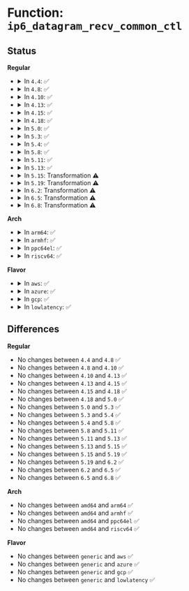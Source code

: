 # Function: <code>ip6_datagram_recv_common_ctl</code>

## Status
<b>Regular</b>
<ul>
<li>
<details>
<summary>In <code>4.4</code>: ✅</summary>

```c
void ip6_datagram_recv_common_ctl(struct sock *sk, struct msghdr *msg, struct sk_buff *skb);
```

**Collision:** Unique Global

**Inline:** No

**Transformation:** False

**Instances:**

```
In net/ipv6/datagram.c (ffffffff817f4fc0)
Location: net/ipv6/datagram.c:527
Inline: False
Direct callers:
  - net/ipv6/udp.c:udpv6_recvmsg
  - net/ipv6/datagram.c:ipv6_recv_error
  - net/ipv6/datagram.c:ip6_datagram_recv_ctl
```
**Symbols:**

```
ffffffff817f4fc0-ffffffff817f5087: ip6_datagram_recv_common_ctl (STB_GLOBAL)
```
</details>
</li>
<li>
<details>
<summary>In <code>4.8</code>: ✅</summary>

```c
void ip6_datagram_recv_common_ctl(struct sock *sk, struct msghdr *msg, struct sk_buff *skb);
```

**Collision:** Unique Global

**Inline:** No

**Transformation:** False

**Instances:**

```
In net/ipv6/datagram.c (ffffffff81864070)
Location: net/ipv6/datagram.c:570
Inline: False
Direct callers:
  - net/ipv6/udp.c:udpv6_recvmsg
  - net/ipv6/datagram.c:ip6_datagram_recv_ctl
  - net/ipv6/datagram.c:ipv6_recv_error
```
**Symbols:**

```
ffffffff81864070-ffffffff81864137: ip6_datagram_recv_common_ctl (STB_GLOBAL)
```
</details>
</li>
<li>
<details>
<summary>In <code>4.10</code>: ✅</summary>

```c
void ip6_datagram_recv_common_ctl(struct sock *sk, struct msghdr *msg, struct sk_buff *skb);
```

**Collision:** Unique Global

**Inline:** No

**Transformation:** False

**Instances:**

```
In net/ipv6/datagram.c (ffffffff81896720)
Location: net/ipv6/datagram.c:577
Inline: False
Direct callers:
  - net/ipv6/udp.c:udpv6_recvmsg
  - net/ipv6/datagram.c:ip6_datagram_recv_ctl
  - net/ipv6/datagram.c:ipv6_recv_error
```
**Symbols:**

```
ffffffff81896720-ffffffff818967e7: ip6_datagram_recv_common_ctl (STB_GLOBAL)
```
</details>
</li>
<li>
<details>
<summary>In <code>4.13</code>: ✅</summary>

```c
void ip6_datagram_recv_common_ctl(struct sock *sk, struct msghdr *msg, struct sk_buff *skb);
```

**Collision:** Unique Global

**Inline:** No

**Transformation:** False

**Instances:**

```
In net/ipv6/datagram.c (ffffffff818bcc90)
Location: net/ipv6/datagram.c:575
Inline: False
Direct callers:
  - net/ipv6/udp.c:udpv6_recvmsg
  - net/ipv6/datagram.c:ip6_datagram_recv_ctl
  - net/ipv6/datagram.c:ipv6_recv_error
```
**Symbols:**

```
ffffffff818bcc90-ffffffff818bcd64: ip6_datagram_recv_common_ctl (STB_GLOBAL)
```
</details>
</li>
<li>
<details>
<summary>In <code>4.15</code>: ✅</summary>

```c
void ip6_datagram_recv_common_ctl(struct sock *sk, struct msghdr *msg, struct sk_buff *skb);
```

**Collision:** Unique Global

**Inline:** No

**Transformation:** False

**Instances:**

```
In net/ipv6/datagram.c (ffffffff8193fdb0)
Location: net/ipv6/datagram.c:582
Inline: False
Direct callers:
  - net/ipv6/udp.c:udpv6_recvmsg
  - net/ipv6/datagram.c:ip6_datagram_recv_ctl
  - net/ipv6/datagram.c:ipv6_recv_error
```
**Symbols:**

```
ffffffff8193fdb0-ffffffff8193fe84: ip6_datagram_recv_common_ctl (STB_GLOBAL)
```
</details>
</li>
<li>
<details>
<summary>In <code>4.18</code>: ✅</summary>

```c
void ip6_datagram_recv_common_ctl(struct sock *sk, struct msghdr *msg, struct sk_buff *skb);
```

**Collision:** Unique Global

**Inline:** No

**Transformation:** False

**Instances:**

```
In net/ipv6/datagram.c (ffffffff81998c00)
Location: net/ipv6/datagram.c:574
Inline: False
Direct callers:
  - net/ipv6/udp.c:udpv6_recvmsg
  - net/ipv6/datagram.c:ip6_datagram_recv_ctl
  - net/ipv6/datagram.c:ipv6_recv_error
```
**Symbols:**

```
ffffffff81998c00-ffffffff81998cc4: ip6_datagram_recv_common_ctl (STB_GLOBAL)
```
</details>
</li>
<li>
<details>
<summary>In <code>5.0</code>: ✅</summary>

```c
void ip6_datagram_recv_common_ctl(struct sock *sk, struct msghdr *msg, struct sk_buff *skb);
```

**Collision:** Unique Global

**Inline:** No

**Transformation:** False

**Instances:**

```
In net/ipv6/datagram.c (ffffffff819cf550)
Location: net/ipv6/datagram.c:575
Inline: False
Direct callers:
  - net/ipv6/udp.c:udpv6_recvmsg
  - net/ipv6/datagram.c:ip6_datagram_recv_ctl
  - net/ipv6/datagram.c:ipv6_recv_error
```
**Symbols:**

```
ffffffff819cf550-ffffffff819cf614: ip6_datagram_recv_common_ctl (STB_GLOBAL)
```
</details>
</li>
<li>
<details>
<summary>In <code>5.3</code>: ✅</summary>

```c
void ip6_datagram_recv_common_ctl(struct sock *sk, struct msghdr *msg, struct sk_buff *skb);
```

**Collision:** Unique Global

**Inline:** No

**Transformation:** False

**Instances:**

```
In net/ipv6/datagram.c (ffffffff81a3e2b0)
Location: net/ipv6/datagram.c:573
Inline: False
Direct callers:
  - net/ipv6/udp.c:udpv6_recvmsg
  - net/ipv6/datagram.c:ip6_datagram_recv_ctl
  - net/ipv6/datagram.c:ipv6_recv_error
```
**Symbols:**

```
ffffffff81a3e2b0-ffffffff81a3e374: ip6_datagram_recv_common_ctl (STB_GLOBAL)
```
</details>
</li>
<li>
<details>
<summary>In <code>5.4</code>: ✅</summary>

```c
void ip6_datagram_recv_common_ctl(struct sock *sk, struct msghdr *msg, struct sk_buff *skb);
```

**Collision:** Unique Global

**Inline:** No

**Transformation:** False

**Instances:**

```
In net/ipv6/datagram.c (ffffffff81a74f20)
Location: net/ipv6/datagram.c:573
Inline: False
Direct callers:
  - net/ipv6/udp.c:udpv6_recvmsg
  - net/ipv6/datagram.c:ip6_datagram_recv_ctl
  - net/ipv6/datagram.c:ipv6_recv_error
```
**Symbols:**

```
ffffffff81a74f20-ffffffff81a74fe4: ip6_datagram_recv_common_ctl (STB_GLOBAL)
```
</details>
</li>
<li>
<details>
<summary>In <code>5.8</code>: ✅</summary>

```c
void ip6_datagram_recv_common_ctl(struct sock *sk, struct msghdr *msg, struct sk_buff *skb);
```

**Collision:** Unique Global

**Inline:** No

**Transformation:** False

**Instances:**

```
In net/ipv6/datagram.c (ffffffff81b6f170)
Location: net/ipv6/datagram.c:573
Inline: False
Direct callers:
  - net/ipv6/udp.c:udpv6_recvmsg
  - net/ipv6/datagram.c:ip6_datagram_recv_ctl
  - net/ipv6/datagram.c:ipv6_recv_error
```
**Symbols:**

```
ffffffff81b6f170-ffffffff81b6f230: ip6_datagram_recv_common_ctl (STB_GLOBAL)
```
</details>
</li>
<li>
<details>
<summary>In <code>5.11</code>: ✅</summary>

```c
void ip6_datagram_recv_common_ctl(struct sock *sk, struct msghdr *msg, struct sk_buff *skb);
```

**Collision:** Unique Global

**Inline:** No

**Transformation:** False

**Instances:**

```
In net/ipv6/datagram.c (ffffffff81b7dca0)
Location: net/ipv6/datagram.c:589
Inline: False
Direct callers:
  - net/ipv6/udp.c:udpv6_recvmsg
  - net/ipv6/datagram.c:ip6_datagram_recv_ctl
  - net/ipv6/datagram.c:ipv6_recv_error
```
**Symbols:**

```
ffffffff81b7dca0-ffffffff81b7dd60: ip6_datagram_recv_common_ctl (STB_GLOBAL)
```
</details>
</li>
<li>
<details>
<summary>In <code>5.13</code>: ✅</summary>

```c
void ip6_datagram_recv_common_ctl(struct sock *sk, struct msghdr *msg, struct sk_buff *skb);
```

**Collision:** Unique Global

**Inline:** No

**Transformation:** False

**Instances:**

```
In net/ipv6/datagram.c (ffffffff81b6c890)
Location: net/ipv6/datagram.c:589
Inline: False
Direct callers:
  - net/ipv6/udp.c:udpv6_recvmsg
  - net/ipv6/datagram.c:ip6_datagram_recv_ctl
  - net/ipv6/datagram.c:ipv6_recv_error
```
**Symbols:**

```
ffffffff81b6c890-ffffffff81b6c954: ip6_datagram_recv_common_ctl (STB_GLOBAL)
```
</details>
</li>
<li>
<details>
<summary>In <code>5.15</code>: Transformation ⚠️</summary>

```c
void ip6_datagram_recv_common_ctl(struct sock *sk, struct msghdr *msg, struct sk_buff *skb);
```

**Collision:** Unique Global

**Inline:** No

**Transformation:** True

**Instances:**

```
In net/ipv6/datagram.c (0)
Location: net/ipv6/datagram.c:589
Inline: False
Direct callers:
  - net/ipv6/udp.c:udpv6_recvmsg
  - net/ipv6/datagram.c:ip6_datagram_recv_ctl
  - net/ipv6/datagram.c:ipv6_recv_error
```
**Symbols:**

```
ffffffff81d4106b-ffffffff81d4108d: ip6_datagram_recv_common_ctl.cold (STB_LOCAL)
ffffffff81c34770-ffffffff81c34856: ip6_datagram_recv_common_ctl (STB_GLOBAL)
```
</details>
</li>
<li>
<details>
<summary>In <code>5.19</code>: Transformation ⚠️</summary>

```c
void ip6_datagram_recv_common_ctl(struct sock *sk, struct msghdr *msg, struct sk_buff *skb);
```

**Collision:** Unique Global

**Inline:** No

**Transformation:** True

**Instances:**

```
In net/ipv6/datagram.c (0)
Location: net/ipv6/datagram.c:589
Inline: False
Direct callers:
  - net/ipv6/udp.c:udpv6_recvmsg
  - net/ipv6/datagram.c:ip6_datagram_recv_ctl
  - net/ipv6/datagram.c:ipv6_recv_error
```
**Symbols:**

```
ffffffff81f0d9ae-ffffffff81f0d9d0: ip6_datagram_recv_common_ctl.cold (STB_LOCAL)
ffffffff81dd20b0-ffffffff81dd21b3: ip6_datagram_recv_common_ctl (STB_GLOBAL)
```
</details>
</li>
<li>
<details>
<summary>In <code>6.2</code>: Transformation ⚠️</summary>

```c
void ip6_datagram_recv_common_ctl(struct sock *sk, struct msghdr *msg, struct sk_buff *skb);
```

**Collision:** Unique Global

**Inline:** No

**Transformation:** True

**Instances:**

```
In net/ipv6/datagram.c (0)
Location: net/ipv6/datagram.c:595
Inline: False
Direct callers:
  - net/ipv6/udp.c:udpv6_recvmsg
  - net/ipv6/datagram.c:ip6_datagram_recv_ctl
  - net/ipv6/datagram.c:ipv6_recv_error
```
**Symbols:**

```
ffffffff820b4dde-ffffffff820b4e00: ip6_datagram_recv_common_ctl.cold (STB_LOCAL)
ffffffff81fa3520-ffffffff81fa3623: ip6_datagram_recv_common_ctl (STB_GLOBAL)
```
</details>
</li>
<li>
<details>
<summary>In <code>6.5</code>: Transformation ⚠️</summary>

```c
void ip6_datagram_recv_common_ctl(struct sock *sk, struct msghdr *msg, struct sk_buff *skb);
```

**Collision:** Unique Global

**Inline:** No

**Transformation:** True

**Instances:**

```
In net/ipv6/datagram.c (0)
Location: net/ipv6/datagram.c:595
Inline: False
Direct callers:
  - net/ipv6/udp.c:udpv6_recvmsg
  - net/ipv6/datagram.c:ip6_datagram_recv_ctl
  - net/ipv6/datagram.c:ipv6_recv_error
```
**Symbols:**

```
ffffffff82135d39-ffffffff82135d52: ip6_datagram_recv_common_ctl.cold (STB_LOCAL)
ffffffff82003dd0-ffffffff82003ecd: ip6_datagram_recv_common_ctl (STB_GLOBAL)
```
</details>
</li>
<li>
<details>
<summary>In <code>6.8</code>: Transformation ⚠️</summary>

```c
void ip6_datagram_recv_common_ctl(struct sock *sk, struct msghdr *msg, struct sk_buff *skb);
```

**Collision:** Unique Global

**Inline:** No

**Transformation:** True

**Instances:**

```
In net/ipv6/datagram.c (0)
Location: net/ipv6/datagram.c:595
Inline: False
Direct callers:
  - net/ipv6/udp.c:udpv6_recvmsg
  - net/ipv6/datagram.c:ip6_datagram_recv_ctl
  - net/ipv6/datagram.c:ipv6_recv_error
```
**Symbols:**

```
ffffffff8221796e-ffffffff82217987: ip6_datagram_recv_common_ctl.cold (STB_LOCAL)
ffffffff820d2b90-ffffffff820d2c8d: ip6_datagram_recv_common_ctl (STB_GLOBAL)
```
</details>
</li>
</ul>
<b>Arch</b>
<ul>
<li>
<details>
<summary>In <code>arm64</code>: ✅</summary>

```c
void ip6_datagram_recv_common_ctl(struct sock *sk, struct msghdr *msg, struct sk_buff *skb);
```

**Collision:** Unique Global

**Inline:** No

**Transformation:** False

**Instances:**

```
In net/ipv6/datagram.c (ffff800010d3d910)
Location: net/ipv6/datagram.c:573
Inline: False
Direct callers:
  - net/ipv6/udp.c:udpv6_recvmsg
  - net/ipv6/datagram.c:ip6_datagram_recv_ctl
  - net/ipv6/datagram.c:ipv6_recv_error
```
**Symbols:**

```
ffff800010d3d910-ffff800010d3d9fc: ip6_datagram_recv_common_ctl (STB_GLOBAL)
```
</details>
</li>
<li>
<details>
<summary>In <code>armhf</code>: ✅</summary>

```c
void ip6_datagram_recv_common_ctl(struct sock *sk, struct msghdr *msg, struct sk_buff *skb);
```

**Collision:** Unique Global

**Inline:** No

**Transformation:** False

**Instances:**

```
In net/ipv6/datagram.c (c0e40b6c)
Location: net/ipv6/datagram.c:573
Inline: False
Direct callers:
  - net/ipv6/udp.c:udpv6_recvmsg
  - net/ipv6/datagram.c:ip6_datagram_recv_ctl
  - net/ipv6/datagram.c:ipv6_recv_error
```
**Symbols:**

```
c0e40b6c-c0e40c60: ip6_datagram_recv_common_ctl (STB_GLOBAL)
```
</details>
</li>
<li>
<details>
<summary>In <code>ppc64el</code>: ✅</summary>

```c
void ip6_datagram_recv_common_ctl(struct sock *sk, struct msghdr *msg, struct sk_buff *skb);
```

**Collision:** Unique Global

**Inline:** No

**Transformation:** False

**Instances:**

```
In net/ipv6/datagram.c (c000000000e71d90)
Location: net/ipv6/datagram.c:573
Inline: False
Direct callers:
  - net/ipv6/udp.c:udpv6_recvmsg
  - net/ipv6/datagram.c:ip6_datagram_recv_ctl
  - net/ipv6/datagram.c:ipv6_recv_error
```
**Symbols:**

```
c000000000e71d90-c000000000e71e98: ip6_datagram_recv_common_ctl (STB_GLOBAL)
```
</details>
</li>
<li>
<details>
<summary>In <code>riscv64</code>: ✅</summary>

```c
void ip6_datagram_recv_common_ctl(struct sock *sk, struct msghdr *msg, struct sk_buff *skb);
```

**Collision:** Unique Global

**Inline:** No

**Transformation:** False

**Instances:**

```
In net/ipv6/datagram.c (ffffffe00087a02e)
Location: net/ipv6/datagram.c:573
Inline: False
Direct callers:
  - net/ipv6/udp.c:udpv6_recvmsg
  - net/ipv6/datagram.c:ip6_datagram_recv_ctl
  - net/ipv6/datagram.c:ipv6_recv_error
```
**Symbols:**

```
ffffffe00087a02e-ffffffe00087a0e4: ip6_datagram_recv_common_ctl (STB_GLOBAL)
```
</details>
</li>
</ul>
<b>Flavor</b>
<ul>
<li>
<details>
<summary>In <code>aws</code>: ✅</summary>

```c
void ip6_datagram_recv_common_ctl(struct sock *sk, struct msghdr *msg, struct sk_buff *skb);
```

**Collision:** Unique Global

**Inline:** No

**Transformation:** False

**Instances:**

```
In net/ipv6/datagram.c (ffffffff81a145b0)
Location: net/ipv6/datagram.c:573
Inline: False
Direct callers:
  - net/ipv6/udp.c:udpv6_recvmsg
  - net/ipv6/datagram.c:ip6_datagram_recv_ctl
  - net/ipv6/datagram.c:ipv6_recv_error
```
**Symbols:**

```
ffffffff81a145b0-ffffffff81a14674: ip6_datagram_recv_common_ctl (STB_GLOBAL)
```
</details>
</li>
<li>
<details>
<summary>In <code>azure</code>: ✅</summary>

```c
void ip6_datagram_recv_common_ctl(struct sock *sk, struct msghdr *msg, struct sk_buff *skb);
```

**Collision:** Unique Global

**Inline:** No

**Transformation:** False

**Instances:**

```
In net/ipv6/datagram.c (ffffffff819d1370)
Location: net/ipv6/datagram.c:573
Inline: False
Direct callers:
  - net/ipv6/udp.c:udpv6_recvmsg
  - net/ipv6/datagram.c:ip6_datagram_recv_ctl
  - net/ipv6/datagram.c:ipv6_recv_error
```
**Symbols:**

```
ffffffff819d1370-ffffffff819d1434: ip6_datagram_recv_common_ctl (STB_GLOBAL)
```
</details>
</li>
<li>
<details>
<summary>In <code>gcp</code>: ✅</summary>

```c
void ip6_datagram_recv_common_ctl(struct sock *sk, struct msghdr *msg, struct sk_buff *skb);
```

**Collision:** Unique Global

**Inline:** No

**Transformation:** False

**Instances:**

```
In net/ipv6/datagram.c (ffffffff81a7f030)
Location: net/ipv6/datagram.c:573
Inline: False
Direct callers:
  - net/ipv6/udp.c:udpv6_recvmsg
  - net/ipv6/datagram.c:ip6_datagram_recv_ctl
  - net/ipv6/datagram.c:ipv6_recv_error
```
**Symbols:**

```
ffffffff81a7f030-ffffffff81a7f0f4: ip6_datagram_recv_common_ctl (STB_GLOBAL)
```
</details>
</li>
<li>
<details>
<summary>In <code>lowlatency</code>: ✅</summary>

```c
void ip6_datagram_recv_common_ctl(struct sock *sk, struct msghdr *msg, struct sk_buff *skb);
```

**Collision:** Unique Global

**Inline:** No

**Transformation:** False

**Instances:**

```
In net/ipv6/datagram.c (ffffffff81a8b8f0)
Location: net/ipv6/datagram.c:573
Inline: False
Direct callers:
  - net/ipv6/udp.c:udpv6_recvmsg
  - net/ipv6/datagram.c:ip6_datagram_recv_ctl
  - net/ipv6/datagram.c:ipv6_recv_error
```
**Symbols:**

```
ffffffff81a8b8f0-ffffffff81a8b9b4: ip6_datagram_recv_common_ctl (STB_GLOBAL)
```
</details>
</li>
</ul>

## Differences
<b>Regular</b>
<ul>
<li>
No changes between <code>4.4</code> and <code>4.8</code> ✅
</li>
<li>
No changes between <code>4.8</code> and <code>4.10</code> ✅
</li>
<li>
No changes between <code>4.10</code> and <code>4.13</code> ✅
</li>
<li>
No changes between <code>4.13</code> and <code>4.15</code> ✅
</li>
<li>
No changes between <code>4.15</code> and <code>4.18</code> ✅
</li>
<li>
No changes between <code>4.18</code> and <code>5.0</code> ✅
</li>
<li>
No changes between <code>5.0</code> and <code>5.3</code> ✅
</li>
<li>
No changes between <code>5.3</code> and <code>5.4</code> ✅
</li>
<li>
No changes between <code>5.4</code> and <code>5.8</code> ✅
</li>
<li>
No changes between <code>5.8</code> and <code>5.11</code> ✅
</li>
<li>
No changes between <code>5.11</code> and <code>5.13</code> ✅
</li>
<li>
No changes between <code>5.13</code> and <code>5.15</code> ✅
</li>
<li>
No changes between <code>5.15</code> and <code>5.19</code> ✅
</li>
<li>
No changes between <code>5.19</code> and <code>6.2</code> ✅
</li>
<li>
No changes between <code>6.2</code> and <code>6.5</code> ✅
</li>
<li>
No changes between <code>6.5</code> and <code>6.8</code> ✅
</li>
</ul>
<b>Arch</b>
<ul>
<li>
No changes between <code>amd64</code> and <code>arm64</code> ✅
</li>
<li>
No changes between <code>amd64</code> and <code>armhf</code> ✅
</li>
<li>
No changes between <code>amd64</code> and <code>ppc64el</code> ✅
</li>
<li>
No changes between <code>amd64</code> and <code>riscv64</code> ✅
</li>
</ul>
<b>Flavor</b>
<ul>
<li>
No changes between <code>generic</code> and <code>aws</code> ✅
</li>
<li>
No changes between <code>generic</code> and <code>azure</code> ✅
</li>
<li>
No changes between <code>generic</code> and <code>gcp</code> ✅
</li>
<li>
No changes between <code>generic</code> and <code>lowlatency</code> ✅
</li>
</ul>
